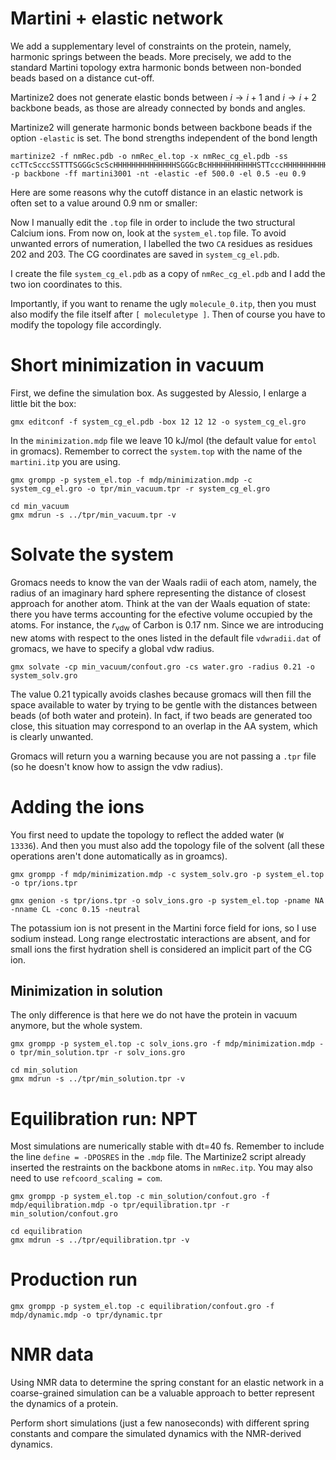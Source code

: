 
# Martini + elastic network 

We add a supplementary level of constraints on the protein, namely, harmonic springs between the beads. More precisely, we add to the standard Martini topology extra harmonic bonds between non-bonded beads based on a distance cut-off. 

Martinize2 does not generate elastic bonds between $i\rightarrow i+1$ and $i\rightarrow i+2$ backbone beads, as those are already connected by bonds and angles.

Martinize2 will generate harmonic bonds between backbone beads if the option `-elastic` is set. The bond strengths independent of the bond length
```
martinize2 -f nmRec.pdb -o nmRec_el.top -x nmRec_cg_el.pdb -ss ccTTcScccSSTTTSGGGcScScHHHHHHHHHHHHHHSGGGcBcHHHHHHHHHHHSTTcccHHHHHHHHHHHcSSSSSSBcHHHHHHHHHHHccSSSSccHHHHHHHHcSScSScBcHHHHHHHHHHHHHHScHHHHHTSSTTccSHHHHHHHHHHHTTccTTccBcHHHHHHHHHHcHHHHHHHcccHHHHHHHHHcccc -p backbone -ff martini3001 -nt -elastic -ef 500.0 -el 0.5 -eu 0.9
```
Here are some reasons why the cutoff distance in an elastic network is often set to a value around 0.9 nm or smaller: 

Now I manually edit the `.top` file in order to include the two structural Calcium ions. From now on, look at the `system_el.top` file. To avoid unwanted errors of numeration, I labelled the two `CA` residues as residues 202 and 203. The CG coordinates are saved in `system_cg_el.pdb`.

I create the file `system_cg_el.pdb` as a copy of `nmRec_cg_el.pdb` and I add the two ion coordinates to this.

Importantly, if you want to rename the ugly `molecule_0.itp`, then you must also modify the file itself after `[ moleculetype ]`. Then of course you have to modify the topology file accordingly. 

# Short minimization in vacuum 
First, we define the simulation box. As suggested by Alessio, I enlarge a little bit the box:
```
gmx editconf -f system_cg_el.pdb -box 12 12 12 -o system_cg_el.gro
```
In the `minimization.mdp` file we leave 10 kJ/mol (the default value for `emtol` in gromacs). Remember to correct the `system.top` with the name of the `martini.itp` you are using. 
```
gmx grompp -p system_el.top -f mdp/minimization.mdp -c system_cg_el.gro -o tpr/min_vacuum.tpr -r system_cg_el.gro
```
```
cd min_vacuum
gmx mdrun -s ../tpr/min_vacuum.tpr -v 
```
# Solvate the system
Gromacs needs to know the van der Waals radii of each atom, namely, the radius of an imaginary hard sphere representing the distance of closest approach for another atom. Think at the van der Waals equation of state: there you have terms accounting for the efective volume occupied by the atoms. For instance, the $r_{\text{vdw}}$ of Carbon is 0.17 nm. Since we are introducing new atoms with respect to the ones listed in the default file `vdwradii.dat` of gromacs, we have to specify a global vdw radius. 
```
gmx solvate -cp min_vacuum/confout.gro -cs water.gro -radius 0.21 -o system_solv.gro
```
The value 0.21 typically avoids clashes because gromacs will then fill the space available to water by trying to be gentle with the distances between beads (of both water and protein). In fact, if two beads are generated too close, this situation may correspond to an overlap in the AA system, which is clearly unwanted.

Gromacs will return you a warning because you are not passing a `.tpr` file (so he doesn't know how to assign the vdw radius).

# Adding the ions
You first need to update the topology to reflect the added water (`W        13336`). And then you must also add the topology file of the solvent (all these operations aren't done automatically as in groamcs).
```
gmx grompp -f mdp/minimization.mdp -c system_solv.gro -p system_el.top -o tpr/ions.tpr
```
```
gmx genion -s tpr/ions.tpr -o solv_ions.gro -p system_el.top -pname NA -nname CL -conc 0.15 -neutral
```
The potassium ion is not present in the Martini force field for ions, so I use sodium instead. Long range electrostatic interactions are absent, and for small ions the first hydration shell is considered an implicit part of the CG ion.

## Minimization in solution
The only difference is that here we do not have the protein in vacuum anymore, but the whole system. 
```
gmx grompp -p system_el.top -c solv_ions.gro -f mdp/minimization.mdp -o tpr/min_solution.tpr -r solv_ions.gro
```
```
cd min_solution
gmx mdrun -s ../tpr/min_solution.tpr -v
```

# Equilibration run: NPT
Most simulations are numerically stable with dt=40 fs. Remember to include the line `define = -DPOSRES` in the `.mdp` file. The Martinize2 script already inserted the restraints on the backbone atoms in `nmRec.itp`. You may also need to use `refcoord_scaling = com`. 
```
gmx grompp -p system_el.top -c min_solution/confout.gro -f mdp/equilibration.mdp -o tpr/equilibration.tpr -r min_solution/confout.gro
```
```
cd equilibration
gmx mdrun -s ../tpr/equilibration.tpr -v
```

# Production run
```
gmx grompp -p system_el.top -c equilibration/confout.gro -f mdp/dynamic.mdp -o tpr/dynamic.tpr 
```


# NMR data 
Using NMR data to determine the spring constant for an elastic network in a coarse-grained simulation can be a valuable approach to better represent the dynamics of a protein. 

Perform short simulations (just a few nanoseconds) with different spring constants and compare the simulated dynamics with the NMR-derived dynamics. 


